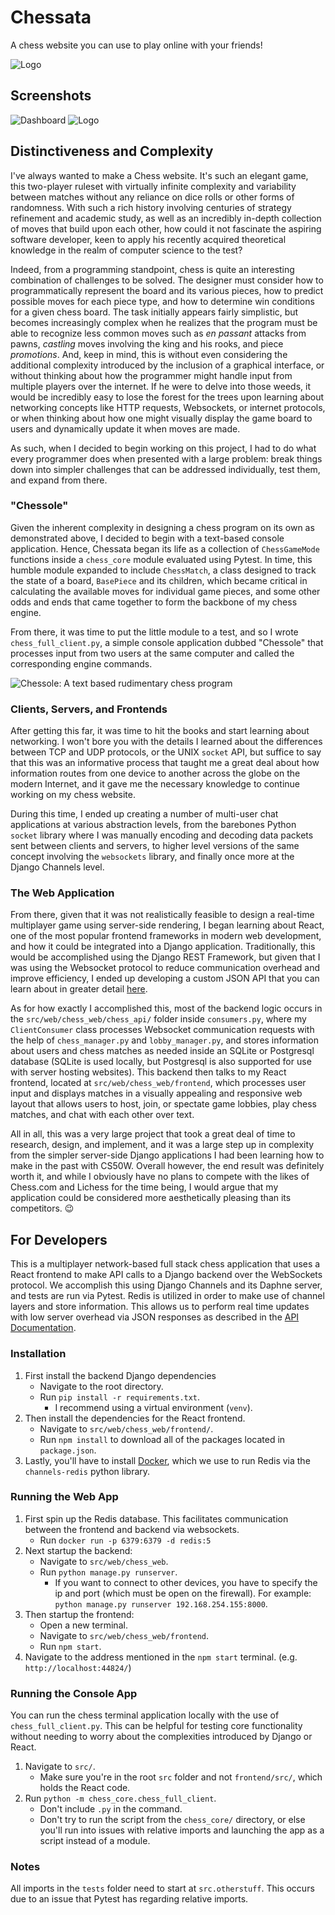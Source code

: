# Chessata
A chess website you can use to play online with your friends!

![Logo](/src/web/chess_web/frontend/src/assets/dashboard_logo.png)

## Screenshots

![Dashboard](/screenshots/dashboard.png)
![Logo](/screenshots/game_desktop.png)

## Distinctiveness and Complexity
I've always wanted to make a Chess website.
It's such an elegant game, this two-player ruleset with virtually infinite complexity and variability between matches without any reliance on dice rolls or other forms of randomness.
With such a rich history involving centuries of strategy refinement and academic study, as well as an incredibly in-depth collection of moves that build upon each other, how could it not fascinate the aspiring software developer, keen to apply his recently acquired theoretical knowledge in the realm of computer science to the test?

Indeed, from a programming standpoint, chess is quite an interesting combination of challenges to be solved.
The designer must consider how to programmatically represent the board and its various pieces, how to predict possible moves for each piece type, and how to determine win conditions for a given chess board.
The task initially appears fairly simplistic, but becomes increasingly complex when he realizes that the program must be able to recognize less common moves such as *en passant* attacks from pawns, *castling* moves involving the king and his rooks, and piece *promotions*.
And, keep in mind, this is without even considering the additional complexity introduced by the inclusion of a graphical interface, or without thinking about how the programmer might handle input from multiple players over the internet.
If he were to delve into those weeds, it would be incredibly easy to lose the forest for the trees upon learning about networking concepts like HTTP requests, Websockets, or internet protocols, or when thinking about how one might visually display the game board to users and dynamically update it when moves are made.

As such, when I decided to begin working on this project, I had to do what every programmer does when presented with a large problem: break things down into simpler challenges that can be addressed individually, test them, and expand from there.

### "Chessole"
Given the inherent complexity in designing a chess program on its own as demonstrated above, I decided to begin with a text-based console application.
Hence, Chessata began its life as a collection of `ChessGameMode` functions inside a `chess_core` module evaluated using Pytest.
In time, this humble module expanded to include `ChessMatch`, a class designed to track the state of a board, `BasePiece` and its children, which became critical in calculating the available moves for individual game pieces, and some other odds and ends that came together to form the backbone of my chess engine.

From there, it was time to put the little module to a test, and so I wrote `chess_full_client.py`, a simple console application dubbed "Chessole" that processes input from two users at the same computer and called the corresponding engine commands.

![Chessole: A text based rudimentary chess program](/screenshots/chessata_console.png)

### Clients, Servers, and Frontends
After getting this far, it was time to hit the books and start learning about networking.
I won't bore you with the details I learned about the differences between TCP and UDP protocols, or the UNIX `socket` API, but suffice to say that this was an informative process that taught me a great deal about how information routes from one device to another across the globe on the modern Internet, and it gave me the necessary knowledge to continue working on my chess website.

During this time, I ended up creating a number of multi-user chat applications at various abstraction levels, from the barebones Python `socket` library where I was manually encoding and decoding data packets sent between clients and servers, to higher level versions of the same concept involving the `websockets` library, and finally once more at the Django Channels level.

### The Web Application
From there, given that it was not realistically feasible to design a real-time multiplayer game using server-side rendering, I began learning about React, one of the most popular frontend frameworks in modern web development, and how it could be integrated into a Django application.
Traditionally, this would be accomplished using the Django REST Framework, but given that I was using the Websocket protocol to reduce communication overhead and improve efficiency, I ended up developing a custom JSON API that you can learn about in greater detail [here](api_documentation.md).

As for how exactly I accomplished this, most of the backend logic occurs in the `src/web/chess_web/chess_api/` folder inside `consumers.py`, where my `ClientConsumer` class processes Websocket communication requests with the help of `chess_manager.py` and `lobby_manager.py`, and stores information about users and chess matches as needed inside an SQLite or Postgresql database (SQLite is used locally, but Postgresql is also supported for use with server hosting websites).
This backend then talks to my React frontend, located at `src/web/chess_web/frontend`, which processes user input and displays matches in a visually appealing and responsive web layout that allows users to host, join, or spectate game lobbies, play chess matches, and chat with each other over text.

All in all, this was a very large project that took a great deal of time to research, design, and implement, and it was a large step up in complexity from the simpler server-side Django applications I had been learning how to make in the past with CS50W.
Overall however, the end result was definitely worth it, and while I obviously have no plans to compete with the likes of Chess.com and Lichess for the time being, I would argue that my application could be considered more aesthetically pleasing than its competitors. 😉

## For Developers
This is a multiplayer network-based full stack chess application that uses a React frontend to make API calls to a Django backend over the WebSockets protocol.
We accomplish this using Django Channels and its Daphne server, and tests are run via Pytest.
Redis is utilized in order to make use of channel layers and store information.
This allows us to perform real time updates with low server overhead via JSON responses as described in the [API Documentation](api_documentation.md). 

### Installation

1. First install the backend Django dependencies 
    - Navigate to the root directory.
    - Run `pip install -r requirements.txt`.
        - I recommend using a virtual environment (`venv`).
2. Then install the dependencies for the React frontend.
    - Navigate to `src/web/chess_web/frontend/`.
    - Run `npm install` to download all of the packages located in `package.json`.
3. Lastly, you'll have to install [Docker](https://www.docker.com/), which we use to run Redis via the `channels-redis` python library.

### Running the Web App

1. First spin up the Redis database. This facilitates communication between the frontend and backend via websockets.
    - Run `docker run -p 6379:6379 -d redis:5`
2. Next startup the backend:
    - Navigate to `src/web/chess_web`.
    - Run `python manage.py runserver`.
        - If you want to connect to other devices, you have to specify the ip and port (which must be open on the firewall). For example: `python manage.py runserver 192.168.254.155:8000`.
3. Then startup the frontend:
    - Open a new terminal.
    - Navigate to `src/web/chess_web/frontend`.
    - Run `npm start`.
4. Navigate to the address mentioned in the `npm start` terminal. (e.g. `http://localhost:44824/`)

### Running the Console App

You can run the chess terminal application locally with the use of `chess_full_client.py`.
This can be helpful for testing core functionality without needing to worry about the complexities introduced by Django or React.

1. Navigate to `src/`.
    - Make sure you're in the root `src` folder and not `frontend/src/`, which holds the React code.
2. Run `python -m chess_core.chess_full_client`.
    - Don't include `.py` in the command.
    - Don't try to run the script from the `chess_core/` directory, or else you'll run into issues with relative imports and launching the app as a script instead of a module.

### Notes

All imports in the `tests` folder need to start at `src.otherstuff`.
This occurs due to an issue that Pytest has regarding relative imports.
